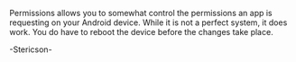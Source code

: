 Permissions allows you to somewhat control the permissions an app is requesting on your Android device. While it is not a perfect system, it does work. You do have to reboot the device before the changes take place.

-Stericson-
